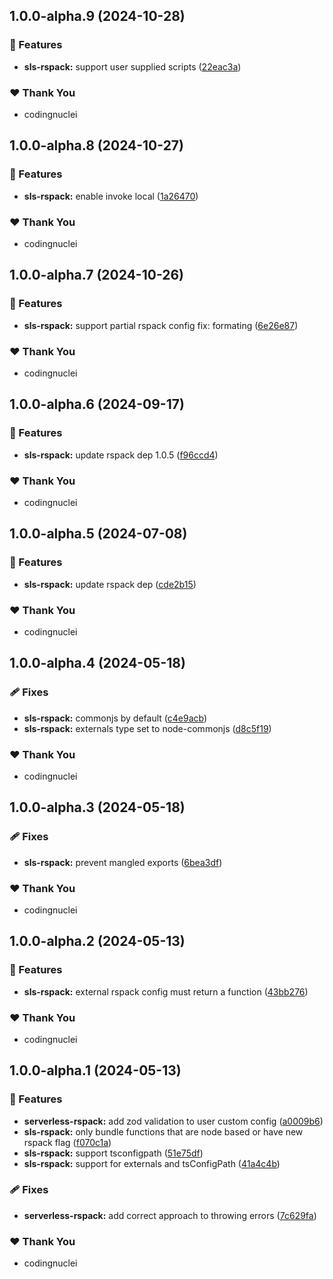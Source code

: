 ## 1.0.0-alpha.9 (2024-10-28)


### 🚀 Features

- **sls-rspack:** support user supplied scripts ([22eac3a](https://github.com/kitchenshelf/serverless-rspack/commit/22eac3a))

### ❤️  Thank You

- codingnuclei

## 1.0.0-alpha.8 (2024-10-27)


### 🚀 Features

- **sls-rspack:** enable invoke local ([1a26470](https://github.com/kitchenshelf/serverless-rspack/commit/1a26470))

### ❤️  Thank You

- codingnuclei

## 1.0.0-alpha.7 (2024-10-26)


### 🚀 Features

- **sls-rspack:** support partial rspack config fix: formating ([6e26e87](https://github.com/kitchenshelf/serverless-rspack/commit/6e26e87))

### ❤️  Thank You

- codingnuclei

## 1.0.0-alpha.6 (2024-09-17)


### 🚀 Features

- **sls-rspack:** update rspack dep 1.0.5 ([f96ccd4](https://github.com/kitchenshelf/serverless-rspack/commit/f96ccd4))

### ❤️  Thank You

- codingnuclei

## 1.0.0-alpha.5 (2024-07-08)


### 🚀 Features

- **sls-rspack:** update rspack dep ([cde2b15](https://github.com/kitchenshelf/serverless-rspack/commit/cde2b15))

### ❤️  Thank You

- codingnuclei

## 1.0.0-alpha.4 (2024-05-18)


### 🩹 Fixes

- **sls-rspack:** commonjs by default ([c4e9acb](https://github.com/kitchenshelf/serverless-rspack/commit/c4e9acb))
- **sls-rspack:** externals type set to node-commonjs ([d8c5f19](https://github.com/kitchenshelf/serverless-rspack/commit/d8c5f19))

### ❤️  Thank You

- codingnuclei

## 1.0.0-alpha.3 (2024-05-18)


### 🩹 Fixes

- **sls-rspack:** prevent mangled exports ([6bea3df](https://github.com/kitchenshelf/serverless-rspack/commit/6bea3df))

### ❤️  Thank You

- codingnuclei

## 1.0.0-alpha.2 (2024-05-13)


### 🚀 Features

- **sls-rspack:** external rspack config must return a function ([43bb276](https://github.com/kitchenshelf/serverless-rspack/commit/43bb276))

### ❤️  Thank You

- codingnuclei

## 1.0.0-alpha.1 (2024-05-13)

### 🚀 Features

- **serverless-rspack:** add zod validation to user custom config ([a0009b6](https://github.com/kitchenshelf/serverless-rspack/commit/a0009b6))
- **sls-rspack:** only bundle functions that are node based or have new rspack flag ([f070c1a](https://github.com/kitchenshelf/serverless-rspack/commit/f070c1a))
- **sls-rspack:** support tsconfigpath ([51e75df](https://github.com/kitchenshelf/serverless-rspack/commit/51e75df))
- **sls-rspack:** support for externals and tsConfigPath ([41a4c4b](https://github.com/kitchenshelf/serverless-rspack/commit/41a4c4b))

### 🩹 Fixes

- **serverless-rspack:** add correct approach to throwing errors ([7c629fa](https://github.com/kitchenshelf/serverless-rspack/commit/7c629fa))

### ❤️ Thank You

- codingnuclei

